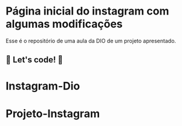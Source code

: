 # Página inicial do instagram com algumas modificações

Esse é o repositório de uma aula da DIO de um projeto apresentado.

## 🚀 Let's code! 🚀

# Instagram-Dio
# Projeto-Instagram
